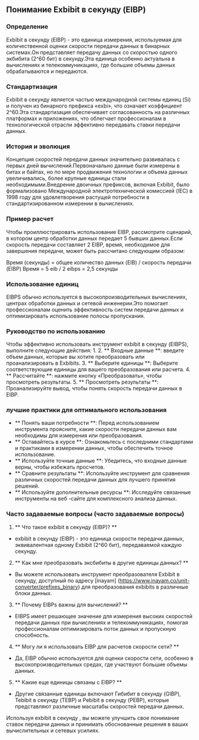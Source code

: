 ## Понимание Exbibit в секунду (EIBP)

### Определение
Exbibit в секунду (EIBP) - это единица измерения, используемая для количественной оценки скорости передачи данных в бинарных системах.Он представляет передачу данных со скоростью одного экбибита (2^60 бит) в секунду.Эта единица особенно актуальна в вычислениях и телекоммуникациях, где большие объемы данных обрабатываются и передаются.

### Стандартизация
Exbibit в секунду является частью международной системы единиц (Si) и получен из бинарного префикса «exbi», что означает коэффициент 2^60.Эта стандартизация обеспечивает согласованность на различных платформах и приложениях, что облегчает профессионалам в технологической отрасли эффективно передавать ставки передачи данных.

### История и эволюция
Концепция скоростей передачи данных значительно развивалась с первых дней вычислений.Первоначально данные были измерены в битах и ​​байтах, но по мере продвижения технологии и объема данных увеличивались, более крупные единицы стали необходимыми.Внедрение двоичных префиксов, включая Exbibit, было формализовано Международной электротехнической комиссией (IEC) в 1998 году для удовлетворения растущей потребности в стандартизированном измерении в вычислениях.

### Пример расчет
Чтобы проиллюстрировать использование EIBP, рассмотрите сценарий, в котором центр обработки данных передает 5 бывших данных.Если скорость передачи составляет 2 EIBP, время, необходимое для завершения передачи, может быть рассчитано следующим образом:

Время (секунды) = общее количество данных (EIB) / скорость передачи (EIBP)
Время = 5 eib / 2 eibps = 2,5 секунды

### Использование единиц
EIBPS обычно используется в высокопроизводительных вычислениях, центрах обработки данных и сетевой инженерии.Это помогает профессионалам оценить эффективность систем передачи данных и оптимизировать использование полосы пропускания.

### Руководство по использованию
Чтобы эффективно использовать инструмент exbibit в секунду (EIBPS), выполните следующие действия:
1.
2. ** Входные данные **: введите объем данных, которые вы хотите преобразовать или проанализировать в Exbibits.
3. ** Выберите единицы **: Выберите соответствующие единицы для вашего преобразования или расчета.
4. ** Рассчитайте **: нажмите кнопку «Преобразовать», чтобы просмотреть результаты.
5. ** Просмотреть результаты **: Проанализируйте вывод, чтобы понять скорость передачи данных в EIBP.

### лучшие практики для оптимального использования
- ** Понять ваши потребности **: Перед использованием инструмента проясните, какие скорости передачи данных вам необходимы для измерения или преобразования.
- ** Оставайтесь в курсе **: Ознакомьтесь с последними стандартами и практиками в измерении данных, чтобы обеспечить точное использование.
- ** Используйте точные данные **: Убедитесь, что входные данные верны, чтобы избежать просчетов.
- ** Сравните результаты **: Используйте инструмент для сравнения различных скоростей передачи данных для лучшего принятия решений.
- ** Используйте дополнительные ресурсы **: Исследуйте связанные инструменты на веб -сайте для комплексного анализа данных.

### Часто задаваемые вопросы (часто задаваемые вопросы)

1. ** Что такое exbibit в секунду (EIBP)? **
- exbibit в секунду (EIBP) - это единица скорости передачи данных, эквивалентная одному Exbibit (2^60 бит), передаваемой каждую секунду.

2. ** Как мне преобразовать эксбибиты в другие единицы данных? **
- Вы можете использовать инструмент преобразователя Exbibit в секунду, доступный по адресу [inayam] (https://www.inayam.co/unit-converter/prefixes_binary) для преобразования exbibits в различные блоки данных.

3. ** Почему EIBPs важны для вычислений? **
- EIBPS имеет решающее значение для измерения высоких скоростей передачи данных при вычислениях и телекоммуникациях, помогая профессионалам оптимизировать поток данных и пропускную способность.

4. ** Могу ли я использовать EIBP для расчетов скорости сети? **
- Да, EIBP обычно используется для оценки скорости сети, особенно в высокопроизводительных средах, где участвуют большие объемы данных.

5. ** Какие еще единицы связаны с EIBP? **
- Другие связанные единицы включают Гибибит в секунду (GIBP), Tebibit в секунду (TEBP) и Pebibit в секунду (PEBP), которые представляют различные масштабы скоростей передачи данных.

Используя exbibit в секунду , вы можете улучшить свое понимание ставок передачи данных и принимать обоснованные решения в ваших вычислительных и сетевых усилиях.